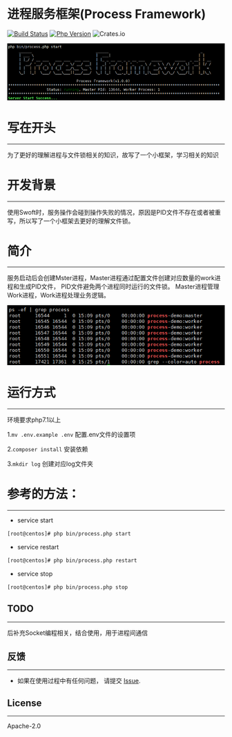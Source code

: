进程服务框架(Process Framework)
========

[![Build Status](https://app.travis-ci.com/justin-yj/process-framework.svg?branch=master)](https://app.travis-ci.com/justin-yj/process-framework)
[![Php Version](https://img.shields.io/badge/php-%3E=7.1-brightgreen.svg?maxAge=2592000)](https://secure.php.net/)
![Crates.io](https://img.shields.io/crates/l/F)

![img.png](src/static/banner.png)

# 写在开头

---

为了更好的理解进程与文件锁相关的知识，故写了一个小框架，学习相关的知识

# 开发背景

---
使用Swoft时，服务操作会碰到操作失败的情况，原因是PID文件不存在或者被重写，所以写了一个小框架去更好的理解文件锁。

# 简介

---

服务启动后会创建Mster进程，Master进程通过配置文件创建对应数量的work进程和生成PID文件，
PID文件避免两个进程同时运行的文件锁。
Master进程管理Work进程，Work进程处理业务逻辑。

![img.png](src/static/process.png)

# 运行方式

---

环境要求php7.1以上

1.`mv .env.example .env` 配置.env文件的设置项

2.`composer install` 安装依赖

3.`mkdir log` 创建对应log文件夹


# 参考的方法：

---


- service start

```bash
[root@centos]# php bin/process.php start
```

- service restart

```bash
[root@centos]# php bin/process.php restart
```
- service stop

```bash
[root@centos]# php bin/process.php stop
```


## TODO

---
后补充Socket编程相关，结合使用，用于进程间通信

## 反馈

---


- 如果在使用过程中有任何问题， 请提交 [Issue](https://github.com/justin-yj/process-framework/issues).

## License

---

Apache-2.0


